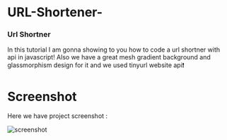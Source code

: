 # URL-Shortener-

### Url Shortner
In this tutorial   I am gonna showing to you how to code a url shortner with api in javascript! Also we have a great mesh gradient background and glassmorphism design for it and we used tinyurl website api❗️

# Screenshot
Here we have project screenshot :

![screenshot](screenshot.png)
